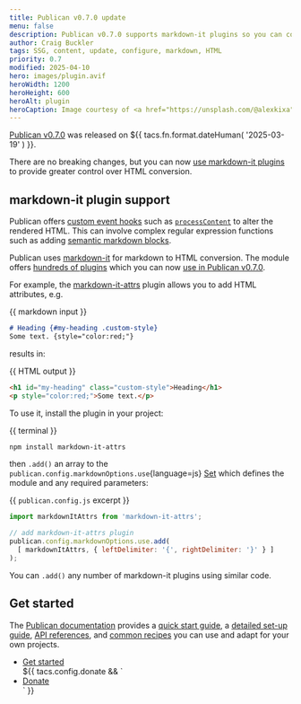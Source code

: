```yaml
---
title: Publican v0.7.0 update
menu: false
description: Publican v0.7.0 supports markdown-it plugins so you can configure markdown to HTML conversion.
author: Craig Buckler
tags: SSG, content, update, configure, markdown, HTML
priority: 0.7
modified: 2025-04-10
hero: images/plugin.avif
heroWidth: 1200
heroHeight: 600
heroAlt: plugin
heroCaption: Image courtesy of <a href="https://unsplash.com/@alexkixa">Alexandre Debiève</a>
---
```


[Publican v0.7.0](https://www.npmjs.com/package/publican) was released on <time datetime="${{ tacs.fn.format.dateISO( '2025-04-10' ) }}">${{ tacs.fn.format.dateHuman( '2025-03-19' ) }}</time>.

There are no breaking changes, but you can now [use markdown-it plugins](#markdownit-plugin-support) to provide greater control over HTML conversion.


## markdown-it plugin support

Publican offers [custom event hooks](--ROOT--docs/reference/event-functions) such as [`processContent`](--ROOT--docs/reference/event-functions#processcontent) to alter the rendered HTML. This can involve complex regular expression functions such as adding [semantic markdown blocks](--ROOT--docs/recipe/content/semantic-markdown).

Publican uses [markdown-it](https://www.npmjs.com/package/markdown-it) for markdown to HTML conversion. The module offers [hundreds of plugins](https://www.npmjs.org/browse/keyword/markdown-it-plugin) which you can now [use in Publican v0.7.0](--ROOT--docs/reference/publican-options#use-markdownit-plugins).

For example, the [markdown-it-attrs](https://www.npmjs.com/package/markdown-it-attrs) plugin allows you to add HTML attributes, e.g.

{{ markdown input }}
```md
# Heading {#my-heading .custom-style}
Some text. {style="color:red;"}
```

results in:

{{ HTML output }}
```html
<h1 id="my-heading" class="custom-style">Heading</h1>
<p style="color:red;">Some text.</p>
```

To use it, install the plugin in your project:

{{ terminal }}
```bash
npm install markdown-it-attrs
```

then `.add()` an array to the `publican.config.markdownOptions.use`{language=js} [Set](https://developer.mozilla.org/docs/Web/JavaScript/Reference/Global_Objects/Set) which defines the module and any required parameters:

{{ `publican.config.js` excerpt }}
```js
import markdownItAttrs from 'markdown-it-attrs';

// add markdown-it-attrs plugin
publican.config.markdownOptions.use.add(
  [ markdownItAttrs, { leftDelimiter: '{', rightDelimiter: '}' } ]
);
```

You can `.add()` any number of markdown-it plugins using similar code.


## Get started

The [Publican documentation](--ROOT--docs) provides a [quick start guide](--ROOT--docs/quickstart/concepts), a [detailed set-up guide](--ROOT--docs/setup/content), [API references](--ROOT--docs/reference/publican-options), and [common recipes](--ROOT--docs/recipe) you can use and adapt for your own projects.

<ul class="flexcenter">
  <li><a href="--ROOT--docs/quickstart/concepts" class="button">Get started</a></li>
  ${{ tacs.config.donate && `<li><a href="${ tacs.config.donate }" class="button">Donate</a></li>` }}
</ul>
